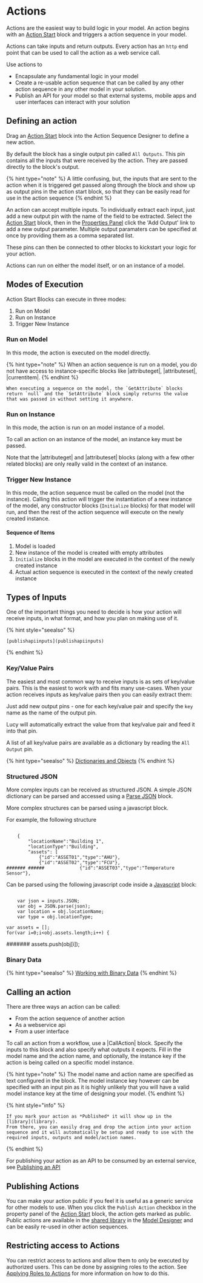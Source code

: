 

<a name='actions'></a>

# Actions
Actions are the easiest way to build logic in your model. An action begins with an [Action Start](block-source.raw.md#actionstart-ref) block and triggers a action sequence in your model.

Actions can take inputs and return outputs.
Every action has an `http` end point that can be used to call the action as a web service call.

Use actions to

- Encapsulate any fundamental logic in your model
- Create a re-usable action sequence that can be called by any other action sequence in any other model in your solution.
- Publish an API for your model so that external systems, mobile apps and user interfaces can interact with your solution


## Defining an action

Drag an [Action Start](block-source.raw.md#actionstart-ref) block into the Action Sequence Designer to define a new action.

By default the block has a single output pin called `All Outputs`. This pin contains all the inputs that were received by the action. They are passed directly to the block's output.

{% hint type="note" %}
    A little confusing, but, the inputs that are sent to the action when it is triggered get passed along through the block and show up as output pins in the action start block, so that they can be easily read for use in the action sequence {% endhint %}


An action can accept multiple inputs. To individually extract each input, just add a new output pin with the name of the field to be extracted.
Select the [Action Start](block-source.raw.md#actionstart-ref) block, then in the [Properties Panel](modeldesigner.md#propertiespanel) click the 'Add Output' link to add a new output parameter. Multiple output paramaters can be specified at once by providing them as a comma separated list.

These pins can then be connected to other blocks to kickstart your logic for your action.

Actions can run on either the model itself, or on an instance of a model.


## Modes of Execution
Action Start Blocks can execute in three modes:

1. Run on Model
2. Run on Instance
3. Trigger New Instance


### Run on Model
In this mode, the action is executed on the model directly.

{% hint type="note" %}
	When an action sequence is run on a model, you do not have access to instance-specific blocks like |attributeget|, |attributeset|, |currentitem|. {% endhint %}

	When executing a sequence on the model, the `GetAttribute` blocks return `null` and the `SetAttribute` block simply returns the value that was passed in without setting it anywhere.


### Run on Instance
In this mode, the action is run on an model instance of a  model.

To call an action on an instance of the model, an instance key must be passed.

Note that the |attributeget| and |attributeset| blocks (along with a few other related blocks) are only really valid in the context of an instance.


<a name='actiontriggernewinstance'></a>

### Trigger New Instance
In this mode, the action sequence must be called on the model (not the instance). Calling this action will trigger the instantiation of a new instance of the model, any constructor blocks (`Initialize` blocks) for that model will run, and then the rest of the action sequence will execute on the newly created instance.

#### Sequence of Items

1. Model is loaded
2. New instance of the model is created with empty attributes
3. `Initialize` blocks in the model are executed in the context of the newly created instance
4. Actual action sequence is executed in the context of the newly created instance


## Types of Inputs
One of the important things you need to decide is how your action will receive inputs, in what format, and how you plan on making use of it.

{% hint style="seealso" %}

    [publishapiinputs](publishapiinputs)

{% endhint %}

### Key/Value Pairs
The easiest and most common way to receive inputs is as sets of key/value pairs.
This is the easiest to work with and fits many use-cases. When your action receives inputs as key/value pairs then you can easily extract them:

Just add new output pins - one for each key/value pair and specify the `key` name as the name of the output pin.

Lucy will automatically extract the value from that key/value pair and feed it into that pin.

A list of all key/value pairs are available as a dictionary by reading the `All Output` pin.

{% hint type="seealso" %}
    [Dictionaries and Objects](datatypes.md#dictionaries) {% endhint %}

### Structured JSON
More complex inputs can be received as structured JSON.
A simple JSON dictionary can be parsed and accessed using a [Parse JSON](block-source.raw.md#fromjson-ref) block.

More complex structures can be parsed using a javascript block.

For example, the following structure

```

    {
        "locationName":"Building 1",
        "locationType":"Building",
        "assets": [
            {"id":"ASSET01","type":"AHU"},
            {"id":"ASSET02","type":"FCU"},
####### ######             {"id":"ASSET03","type":"Temperature Sensor"},

```

Can be parsed using the following javascript code inside a [Javascript](blocks.md#es6javascript-ref) block:

```

    var json = inputs.JSON;
    var obj = JSON.parse(json);
    var location = obj.locationName;
    var type = obj.locationType;

```

    var assets = [];
    for(var i=0;i<obj.assets.length;i++) {
#######         assets.push(obj[i]);


### Binary Data

{% hint type="seealso" %}
    [Working with Binary Data](datatypes.md#binarydata) {% endhint %}

## Calling an action

There are three ways an action can be called:

- From the action sequence of another action
- As a webservice api
- From a user interface

To call an action from a workflow, use a |CallAction| block.
Specify the inputs to this block and also specify what outputs it expects.
Fill in the model name and the action name, and optionally, the instance key if the action is being called on a specific model instance.

{% hint type="note" %}
    The model name and action name are specified as text configured in the block. The model instance key however can be specified with an input pin as it is highly unlikely that you will have a valid model instance key at the time of designing your model. {% endhint %}

{% hint style="info" %}

    If you mark your action as *Published* it will show up in the [library](library).
    From there, you can easily drag and drop the action into your action sequence and it will automatically be setup and ready to use with the required inputs, outputs and model/action names.

{% endhint %}

For publishing your action as an API to be consumed by an external service, see [Publishing an API](publishingapi.md#publishapi)


<a name='shareactions'></a>
## Publishing Actions
You can make your action public if you feel it is useful as a generic service for other models to use.
When you click the `Publish Action` checkbox in the property panel of the [Action Start](block-source.raw.md#actionstart-ref) block, the action gets marked as public.
Public actions are available in the [shared library](sharedlibrary) in the [Model Designer](modeldesigner.md#model-designer) and can be easily re-used in other action sequences.


## Restricting access to Actions
You can restrict access to actions and allow them to only be executed by authorized users. This can be done by assigning roles to the action.
See [Applying Roles to Actions](permissions.md#permsactions) for more information on how to do this.